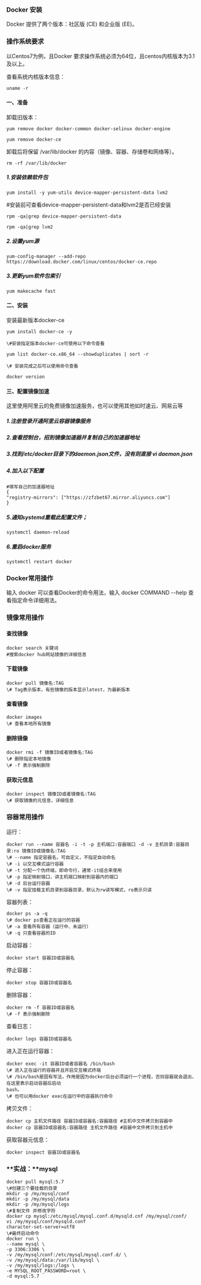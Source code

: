 ### **Docker** **安装**

Docker 提供了两个版本：社区版 (CE) 和企业版 (EE)。

### **操作系统要求** 

以Centos7为例，且Docker 要求操作系统必须为64位，且centos内核版本为3.1及以上。 

查看系统内核版本信息： 

```
uname -r
```

#### **一、准备**

卸载旧版本： 

```
yum remove docker docker-common docker-selinux docker-engine 

yum remove docker-ce 
```

卸载后将保留 /var/lib/docker 的内容（镜像、容器、存储卷和网络等）。 

```
rm -rf /var/lib/docker 
```

##### 1.安装依赖软件包 

```
yum install -y yum-utils device-mapper-persistent-data lvm2 
```

\#安装前可查看device-mapper-persistent-data和lvm2是否已经安装 

```
rpm -qa|grep device-mapper-persistent-data 

rpm -qa|grep lvm2 
```

##### 2.设置yum源 

```
yum-config-manager --add-repo https://download.docker.com/linux/centos/docker-ce.repo 
```

##### 3.更新yum软件包索引 

```
yum makecache fast
```

#### **二、安装** 

安装最新版本docker-ce

```
yum install docker-ce -y 

\#安装指定版本docker-ce可使用以下命令查看 

yum list docker-ce.x86_64 --showduplicates | sort -r 

\# 安装完成之后可以使用命令查看 

docker version 
```

#### **三、配置镜像加速** 

这里使用阿里云的免费镜像加速服务，也可以使用其他如时速云、网易云等 

##### 1.注册登录开通阿里云容器镜像服务 

##### 2.查看控制台，招到镜像加速器并复制自己的加速器地址 

##### 3.找到/etc/docker目录下的daemon.json文件，没有则直接 vi daemon.json 

##### 4.加入以下配置

```
#填写自己的加速器地址 
{
"registry-mirrors": ["https://zfzbet67.mirror.aliyuncs.com"] 
}
```

##### 5.通知systemd重载此配置文件； 

```
systemctl daemon-reload 
```

##### 6.重启docker服务 

```
systemctl restart docker
```

### **Docker常用操作**

输入 docker 可以查看Docker的命令用法，输入 docker COMMAND --help 查看指定命令详细用法。

### **镜像常用操作** 

#### 查找镜像 

```
docker search 关键词
#搜索docker hub网站镜像的详细信息
```

#### 下载镜像

```
docker pull 镜像名:TAG 
\# Tag表示版本，有些镜像的版本显示latest，为最新版本
```

#### 查看镜像

```
docker images 
\# 查看本地所有镜像
```

#### 删除镜像

```
docker rmi -f 镜像ID或者镜像名:TAG 
\# 删除指定本地镜像 
\# -f 表示强制删除
```

#### 获取元信息

```
docker inspect 镜像ID或者镜像名:TAG 
\# 获取镜像的元信息，详细信息 
```

### **容器常用操作**

运行： 

```
docker run --name 容器名 -i -t -p 主机端口:容器端口 -d -v 主机目录:容器目录:ro 镜像ID或镜像名:TAG 
\# --name 指定容器名，可自定义，不指定自动命名 
\# -i 以交互模式运行容器 
\# -t 分配一个伪终端，即命令行，通常-it组合来使用 
\# -p 指定映射端口，讲主机端口映射到容器内的端口 
\# -d 后台运行容器 
\# -v 指定挂载主机目录到容器目录，默认为rw读写模式，ro表示只读
```

容器列表： 

```
docker ps -a -q 
\# docker ps查看正在运行的容器 
\# -a 查看所有容器（运行中、未运行） 
\# -q 只查看容器的ID 
```

启动容器：

```
docker start 容器ID或容器名
```

停止容器： 

```
docker stop 容器ID或容器名 
```

删除容器： 

```
docker rm -f 容器ID或容器名 
\# -f 表示强制删除
```

查看日志：

```
docker logs 容器ID或容器名 
```

进入正在运行容器：

```
docker exec -it 容器ID或者容器名 /bin/bash 
\# 进入正在运行的容器并且开启交互模式终端 
\# /bin/bash是固有写法，作用是因为docker后台必须运行一个进程，否则容器就会退出，在这里表示启动容器后启动 
bash。 
\# 也可以用docker exec在运行中的容器执行命令
```

拷贝文件： 

```
docker cp 主机文件路径 容器ID或容器名:容器路径 #主机中文件拷贝到容器中 
docker cp 容器ID或容器名:容器路径 主机文件路径 #容器中文件拷贝到主机中
```

获取容器元信息：

```
docker inspect 容器ID或容器名
```

### **实战：****mysql**

```
docker pull mysql:5.7 
\#创建三个要挂载的目录 
mkdir -p /my/mysql/conf 
mkdir -p /my/mysql/data 
mkdir -p /my/mysql/logs
\#复制文件 并修改字符 
docker cp mysql:/etc/mysql/mysql.conf.d/mysqld.cnf /my/mysql/conf/ 
vi /my/mysql/conf/mysqld.conf
character-set-server=utf8 
\#最终启动命令
docker run \ 
--name mysql \ 
-p 3306:3306 \ 
-v /my/mysql/conf:/etc/mysql/mysql.conf.d/ \ 
-v /my/mysql/data:/var/lib/mysql \ 
-v /my/mysql/logs:/logs \
-e MYSQL_ROOT_PASSWORD=root \ 
-d mysql:5.7
```

